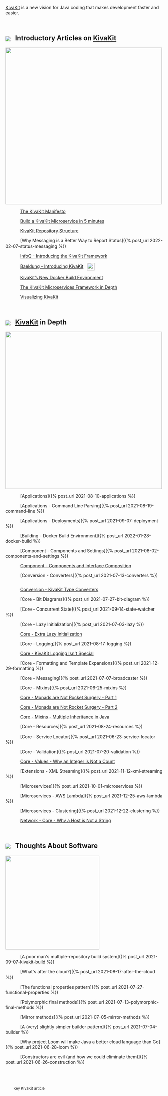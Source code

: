 [KivaKit](https://www.kivakit.org) is a new vision for Java coding that makes development faster and easier.  

<br/>

## <img src="https://state-of-the-art.org/graphics/kivakit/kivakit-32.png" srcset="https://state-of-the-art.org/graphics/kivakit/kivakit-32-2x.png 2x" style="vertical-align:middle"/> &nbsp; Introductory Articles on [KivaKit](https://www.kivakit.org)

<img src="https://www.state-of-the-art.org/graphics/line/line.svg" width="500"/>

&nbsp;&nbsp;&nbsp;&nbsp;&nbsp;&nbsp;&nbsp;&nbsp;&nbsp;&nbsp;&nbsp;
[The KivaKit Manifesto](https://medium.com/@jonathanlocke/kivakit-a-new-vision-for-java-66e7f6b18ae6)   &nbsp;   <img src="https://state-of-the-art.org/graphics/star/star.svg" width="14" style="vertical-align:top"/>  &nbsp; <img src="https://state-of-the-art.org/graphics/medium/medium-logo-white.png" height="12"/>

&nbsp;&nbsp;&nbsp;&nbsp;&nbsp;&nbsp;&nbsp;&nbsp;&nbsp;&nbsp;&nbsp;
[Build a KivaKit Microservice in 5 minutes](https://medium.com/me/stats/post/b5067cd26b60)  &nbsp;   <img src="https://state-of-the-art.org/graphics/star/star.svg" width="14" style="vertical-align:top"/>  &nbsp; <img src="https://state-of-the-art.org/graphics/medium/medium-logo-white.png" height="12"/>

&nbsp;&nbsp;&nbsp;&nbsp;&nbsp;&nbsp;&nbsp;&nbsp;&nbsp;&nbsp;&nbsp;
[KivaKit Repository Structure](https://medium.com/@jonathanlocke/open-source-repository-structure-c1050d5840c6)  &nbsp;  <img src="https://state-of-the-art.org/graphics/medium/medium-logo-white.png" height="12"/>

&nbsp;&nbsp;&nbsp;&nbsp;&nbsp;&nbsp;&nbsp;&nbsp;&nbsp;&nbsp;&nbsp;
[Why Messaging is a Better Way to Report Status]({% post_url 2022-02-07-status-messaging %})   &nbsp;  <img src="https://state-of-the-art.org/graphics/star/star.svg" width="14" style="vertical-align:top"/> 

&nbsp;&nbsp;&nbsp;&nbsp;&nbsp;&nbsp;&nbsp;&nbsp;&nbsp;&nbsp;&nbsp;
[InfoQ - Introducing the KivaKit Framework](https://www.infoq.com/articles/introducing-kivakit/)   &nbsp;  <img src="https://state-of-the-art.org/graphics/star/star.svg" width="14" style="vertical-align:top"/>  &nbsp; <img src="https://state-of-the-art.org/graphics/infoq/logo.svg" height="14" style="vertical-align:middle"/>

&nbsp;&nbsp;&nbsp;&nbsp;&nbsp;&nbsp;&nbsp;&nbsp;&nbsp;&nbsp;&nbsp;
[Baeldung - Introducing KivaKit](https://www.baeldung.com/kivakit)  &nbsp; <img src="https://state-of-the-art.org/graphics/baeldung/logo.svg" height="24" style="vertical-align:middle"/>

&nbsp;&nbsp;&nbsp;&nbsp;&nbsp;&nbsp;&nbsp;&nbsp;&nbsp;&nbsp;&nbsp;
[KivaKit’s New Docker Build Environment](https://medium.com/me/stats/post/d2137e3e12a0)    &nbsp; <img src="https://state-of-the-art.org/graphics/star/star.svg" width="14" style="vertical-align:top"/>   &nbsp; <img src="https://state-of-the-art.org/graphics/medium/medium-logo-white.png" height="12"/>

&nbsp;&nbsp;&nbsp;&nbsp;&nbsp;&nbsp;&nbsp;&nbsp;&nbsp;&nbsp;&nbsp;
[The KivaKit Microservices Framework in Depth](https://medium.com/me/stats/post/3cd1d064107c)   &nbsp;  <img src="https://state-of-the-art.org/graphics/star/star.svg" width="14" style="vertical-align:top"/> &nbsp; <img src="https://state-of-the-art.org/graphics/medium/medium-logo-white.png" height="12"/>

&nbsp;&nbsp;&nbsp;&nbsp;&nbsp;&nbsp;&nbsp;&nbsp;&nbsp;&nbsp;&nbsp;
[Visualizing KivaKit](https://medium.com/@jonathanlocke/visualizing-kivakit-b60e7bb31a9f)  &nbsp; <img src="https://state-of-the-art.org/graphics/medium/medium-logo-white.png" height="12"/>

<br/>

## <img src="https://state-of-the-art.org/graphics/kivakit/kivakit-32.png" srcset="https://state-of-the-art.org/graphics/kivakit/kivakit-32-2x.png 2x" style="vertical-align:middle"/> &nbsp; [KivaKit](https://www.kivakit.org) in Depth

<img src="https://www.state-of-the-art.org/graphics/line/line.svg" width="500"/>

&nbsp;&nbsp;&nbsp;&nbsp;&nbsp;&nbsp;&nbsp;&nbsp;&nbsp;&nbsp;&nbsp;
[Applications]({% post_url 2021-08-10-applications %})  &nbsp; <img src="https://state-of-the-art.org/graphics/star/star.svg" width="14" style="vertical-align:top"/>

&nbsp;&nbsp;&nbsp;&nbsp;&nbsp;&nbsp;&nbsp;&nbsp;&nbsp;&nbsp;&nbsp;
[Applications - Command Line Parsing]({% post_url 2021-08-19-command-line %}) &nbsp; <img src="https://state-of-the-art.org/graphics/star/star.svg" width="14" style="vertical-align:top"/>

&nbsp;&nbsp;&nbsp;&nbsp;&nbsp;&nbsp;&nbsp;&nbsp;&nbsp;&nbsp;&nbsp;
[Applications - Deployments]({% post_url 2021-09-07-deployment %}) &nbsp; <img src="https://state-of-the-art.org/graphics/star/star.svg" width="14" style="vertical-align:top"/>

&nbsp;&nbsp;&nbsp;&nbsp;&nbsp;&nbsp;&nbsp;&nbsp;&nbsp;&nbsp;&nbsp;
[Building - Docker Build Environment]({% post_url 2022-01-28-docker-build %}) &nbsp; <img src="https://state-of-the-art.org/graphics/star/star.svg" width="14" style="vertical-align:top"/>

&nbsp;&nbsp;&nbsp;&nbsp;&nbsp;&nbsp;&nbsp;&nbsp;&nbsp;&nbsp;&nbsp;
[Component - Components and Settings]({% post_url 2021-08-02-components-and-settings %}) &nbsp; <img src="https://state-of-the-art.org/graphics/star/star.svg" width="14" style="vertical-align:top"/>

&nbsp;&nbsp;&nbsp;&nbsp;&nbsp;&nbsp;&nbsp;&nbsp;&nbsp;&nbsp;&nbsp;
[Component - Components and Interface Composition](https://towardsdev.com/components-and-interface-composition-7d946a10b353) &nbsp; <img src="https://state-of-the-art.org/graphics/star/star.svg" width="14" style="vertical-align:top"/> &nbsp; <img src="https://state-of-the-art.org/graphics/medium/medium-logo-white.png" height="12"/>

&nbsp;&nbsp;&nbsp;&nbsp;&nbsp;&nbsp;&nbsp;&nbsp;&nbsp;&nbsp;&nbsp;
[Conversion - Converters]({% post_url 2021-07-13-converters %})  &nbsp;<img src="https://state-of-the-art.org/graphics/star/star.svg" width="14" style="vertical-align:top"/>

&nbsp;&nbsp;&nbsp;&nbsp;&nbsp;&nbsp;&nbsp;&nbsp;&nbsp;&nbsp;&nbsp;
[Conversion - KivaKit Type Converters](https://towardsdev.com/kivakit-type-conversion-a3ab264c2ac0) &nbsp; <img src="https://state-of-the-art.org/graphics/medium/medium-logo-white.png" height="12"/>

&nbsp;&nbsp;&nbsp;&nbsp;&nbsp;&nbsp;&nbsp;&nbsp;&nbsp;&nbsp;&nbsp;
[Core - Bit Diagrams]({% post_url 2021-07-27-bit-diagram %})

&nbsp;&nbsp;&nbsp;&nbsp;&nbsp;&nbsp;&nbsp;&nbsp;&nbsp;&nbsp;&nbsp;
[Core - Concurrent State]({% post_url 2021-09-14-state-watcher %})

&nbsp;&nbsp;&nbsp;&nbsp;&nbsp;&nbsp;&nbsp;&nbsp;&nbsp;&nbsp;&nbsp;
[Core - Lazy Initialization]({% post_url 2021-07-03-lazy %})

&nbsp;&nbsp;&nbsp;&nbsp;&nbsp;&nbsp;&nbsp;&nbsp;&nbsp;&nbsp;&nbsp;
[Core - Extra Lazy Initialization](https://towardsdev.com/extra-lazy-initialization-81d10b4d8581) &nbsp; <img src="https://state-of-the-art.org/graphics/medium/medium-logo-white.png" height="12"/>

&nbsp;&nbsp;&nbsp;&nbsp;&nbsp;&nbsp;&nbsp;&nbsp;&nbsp;&nbsp;&nbsp;
[Core - Logging]({% post_url 2021-08-17-logging %}) &nbsp; <img src="https://state-of-the-art.org/graphics/star/star.svg" width="14" style="vertical-align:top"/>

&nbsp;&nbsp;&nbsp;&nbsp;&nbsp;&nbsp;&nbsp;&nbsp;&nbsp;&nbsp;&nbsp;
[Core - KivaKit Logging Isn't Special](https://medium.com/@jonathanlocke/kivakit-logging-isnt-special-703c5f09a708) &nbsp; <img src="https://state-of-the-art.org/graphics/medium/medium-logo-white.png" height="12"/>

&nbsp;&nbsp;&nbsp;&nbsp;&nbsp;&nbsp;&nbsp;&nbsp;&nbsp;&nbsp;&nbsp;
[Core - Formatting and Template Expansions]({% post_url 2021-12-29-formatting %})

&nbsp;&nbsp;&nbsp;&nbsp;&nbsp;&nbsp;&nbsp;&nbsp;&nbsp;&nbsp;&nbsp;
[Core - Messaging]({% post_url 2021-07-07-broadcaster %}) &nbsp; <img src="https://state-of-the-art.org/graphics/star/star.svg" width="14" style="vertical-align:top"/>

&nbsp;&nbsp;&nbsp;&nbsp;&nbsp;&nbsp;&nbsp;&nbsp;&nbsp;&nbsp;&nbsp;
[Core - Mixins]({% post_url 2021-06-25-mixins %}) &nbsp; <img src="https://state-of-the-art.org/graphics/star/star.svg" width="14" style="vertical-align:top"/>

&nbsp;&nbsp;&nbsp;&nbsp;&nbsp;&nbsp;&nbsp;&nbsp;&nbsp;&nbsp;&nbsp;
[Core - Monads are Not Rocket Surgery - Part 1](https://towardsdev.com/monads-are-not-rocket-surgery-part-one-maybe-73c819f9ad3b) &nbsp; <img src="https://state-of-the-art.org/graphics/medium/medium-logo-white.png" height="12"/>

&nbsp;&nbsp;&nbsp;&nbsp;&nbsp;&nbsp;&nbsp;&nbsp;&nbsp;&nbsp;&nbsp;
[Core - Monads are Not Rocket Surgery - Part 2](https://medium.com/@jonathanlocke/monads-are-not-rocket-surgery-part-two-result-a8c24e49b290) &nbsp;<img src="https://state-of-the-art.org/graphics/medium/medium-logo-white.png" height="12"/>

&nbsp;&nbsp;&nbsp;&nbsp;&nbsp;&nbsp;&nbsp;&nbsp;&nbsp;&nbsp;&nbsp;
[Core - Mixins - Multiple Inheritance in Java](https://towardsdev.com/mixins-multiple-inheritance-in-java-d26f2a2c9b4) &nbsp;<img src="https://state-of-the-art.org/graphics/medium/medium-logo-white.png" height="12"/>

&nbsp;&nbsp;&nbsp;&nbsp;&nbsp;&nbsp;&nbsp;&nbsp;&nbsp;&nbsp;&nbsp;
[Core - Resources]({% post_url 2021-08-24-resources %}) &nbsp; <img src="https://state-of-the-art.org/graphics/star/star.svg" width="14" style="vertical-align:top"/>

&nbsp;&nbsp;&nbsp;&nbsp;&nbsp;&nbsp;&nbsp;&nbsp;&nbsp;&nbsp;&nbsp;
[Core - Service Locator]({% post_url 2021-06-23-service-locator %}) &nbsp; <img src="https://state-of-the-art.org/graphics/star/star.svg" width="14" style="vertical-align:top"/>

&nbsp;&nbsp;&nbsp;&nbsp;&nbsp;&nbsp;&nbsp;&nbsp;&nbsp;&nbsp;&nbsp;
[Core - Validation]({% post_url 2021-07-20-validation %}) &nbsp; <img src="https://state-of-the-art.org/graphics/star/star.svg" width="14" style="vertical-align:top"/>

&nbsp;&nbsp;&nbsp;&nbsp;&nbsp;&nbsp;&nbsp;&nbsp;&nbsp;&nbsp;&nbsp;
[Core - Values - Why an Integer is Not a Count](https://towardsdev.com/an-integer-is-not-a-count-45a3623431a )  &nbsp; <img src="https://state-of-the-art.org/graphics/medium/medium-logo-white.png" height="12"/>

&nbsp;&nbsp;&nbsp;&nbsp;&nbsp;&nbsp;&nbsp;&nbsp;&nbsp;&nbsp;&nbsp;
[Extensions - XML Streaming]({% post_url 2021-11-12-xml-streaming %})

&nbsp;&nbsp;&nbsp;&nbsp;&nbsp;&nbsp;&nbsp;&nbsp;&nbsp;&nbsp;&nbsp;
[Microservices]({% post_url 2021-10-01-microservices %})  &nbsp; <img src="https://state-of-the-art.org/graphics/star/star.svg" width="14" style="vertical-align:top"/>

&nbsp;&nbsp;&nbsp;&nbsp;&nbsp;&nbsp;&nbsp;&nbsp;&nbsp;&nbsp;&nbsp;
[Microservices - AWS Lambda]({% post_url 2021-12-25-aws-lambda %})

&nbsp;&nbsp;&nbsp;&nbsp;&nbsp;&nbsp;&nbsp;&nbsp;&nbsp;&nbsp;&nbsp;
[Microservices - Clustering]({% post_url 2021-12-22-clustering %})

&nbsp;&nbsp;&nbsp;&nbsp;&nbsp;&nbsp;&nbsp;&nbsp;&nbsp;&nbsp;&nbsp;
[Network - Core - Why a Host is Not a String](https://towardsdev.com/why-a-host-is-not-a-string-and-a-port-is-not-an-integer-595c182d817c) &nbsp;<img src="https://state-of-the-art.org/graphics/medium/medium-logo-white.png" height="12"/>

<br/> 

## <img src="https://state-of-the-art.org/graphics/speech/speech-32.png" srcset="https://state-of-the-art.org/graphics/speech/speech-32-2x.png 2x" style="vertical-align:middle"/> &nbsp; Thoughts About Software

<img src="https://www.state-of-the-art.org/graphics/line/line.svg" width="300"/>

&nbsp;&nbsp;&nbsp;&nbsp;&nbsp;&nbsp;&nbsp;&nbsp;&nbsp;&nbsp;&nbsp;
[A poor man's multiple-repository build system]({% post_url 2021-09-07-kivakit-build %})

&nbsp;&nbsp;&nbsp;&nbsp;&nbsp;&nbsp;&nbsp;&nbsp;&nbsp;&nbsp;&nbsp;
[What's after the cloud?]({% post_url 2021-08-17-after-the-cloud %})

&nbsp;&nbsp;&nbsp;&nbsp;&nbsp;&nbsp;&nbsp;&nbsp;&nbsp;&nbsp;&nbsp;
[The functional properties pattern]({% post_url 2021-07-27-functional-properties %})

&nbsp;&nbsp;&nbsp;&nbsp;&nbsp;&nbsp;&nbsp;&nbsp;&nbsp;&nbsp;&nbsp;
[Polymorphic final methods]({% post_url 2021-07-13-polymorphic-final-methods %})

&nbsp;&nbsp;&nbsp;&nbsp;&nbsp;&nbsp;&nbsp;&nbsp;&nbsp;&nbsp;&nbsp;
[Mirror methods]({% post_url 2021-07-05-mirror-methods %})

&nbsp;&nbsp;&nbsp;&nbsp;&nbsp;&nbsp;&nbsp;&nbsp;&nbsp;&nbsp;&nbsp;
[A (very) slightly simpler builder pattern]({% post_url 2021-07-04-builder %})

&nbsp;&nbsp;&nbsp;&nbsp;&nbsp;&nbsp;&nbsp;&nbsp;&nbsp;&nbsp;&nbsp;
[Why project Loom will make Java a better cloud language than Go]({% post_url 2021-06-28-loom %})

&nbsp;&nbsp;&nbsp;&nbsp;&nbsp;&nbsp;&nbsp;&nbsp;&nbsp;&nbsp;&nbsp;
[Constructors are evil (and how we could eliminate them)]({% post_url 2021-06-26-construction %})

<br/>
<br/>

&nbsp; <img src="https://state-of-the-art.org/graphics/star/star.svg" width="14" style="vertical-align:top"/> <sub>Key KivaKit article</sub>
